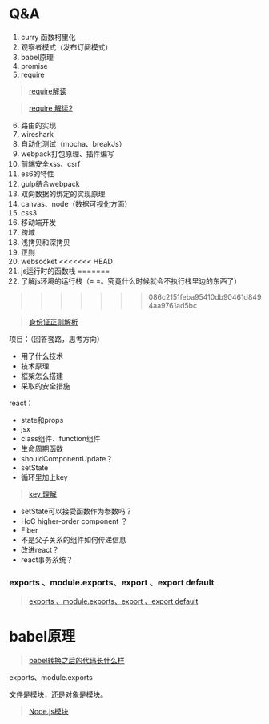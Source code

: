# Q&A

1. curry 函数柯里化
2. 观察者模式（发布订阅模式）
3. babel原理
4. promise
5. require

> [require解读 ](http://www.ruanyifeng.com/blog/2015/05/require.html)

> [require 解读2](http://wanderyt.github.io/2017/09/06/Require-in-Node-js/)


6. 路由的实现
7. wireshark
8. 自动化测试（mocha、breakJs）
9. webpack打包原理、插件编写
10. 前端安全xss、csrf
11. es6的特性
12. gulp结合webpack
13. 双向数据的绑定的实现原理
14. canvas、node（数据可视化方面）
15. css3
16. 移动端开发
17. 跨域
18. 浅拷贝和深拷贝
19. 正则
20. websocket
<<<<<<< HEAD
21. js运行时的函数栈
=======
21. 了解js环境的运行栈（= =。究竟什么时候就会不执行栈里边的东西了）
>>>>>>> 086c2151feba95410db90461d8494aa9761ad5bc


> [身份证正则解析](http://www.jb51.net/article/109384.htm)

项目：（回答套路，思考方向）

- 用了什么技术
- 技术原理
- 框架怎么搭建
- 采取的安全措施


react：

- state和props
- jsx
- class组件、function组件
- 生命周期函数
- shouldComponentUpdate？
- setState
- 循环里加上key

> [key 理解](http://taobaofed.org/blog/2016/08/24/react-key/)

- setState可以接受函数作为参数吗？
- HoC higher-order component ？
- Fiber
- 不是父子关系的组件如何传递信息
- 改进react？
- react事务系统？


###  exports 、module.exports、export 、export default

> [exports 、module.exports、export 、export default](http://www.jianshu.com/p/076f2af97db0)


# babel原理

> [babel转换之后的代码长什么样](https://github.com/lcxfs1991/blog/issues/9)


exports、module.exports

文件是模块，还是对象是模块。

> [Node.js模块](http://www.runoob.com/nodejs/nodejs-module-system.html)
